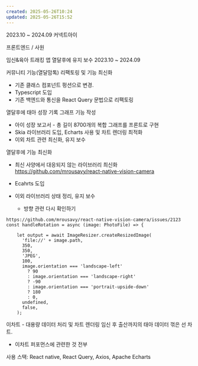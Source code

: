 ```yaml
---
created: 2025-05-26T10:24
updated: 2025-05-26T15:52
---
```


2023.10 ~ 2024.09
커넥트아이

프론트엔드 / 사원

임신&육아 트래킹 앱 열달후에 유지 보수
2023.10 ~ 2024.09

커뮤니티 기능(열달맘톡) 리팩토링 및 기능 최신화
- 기존 클래스 컴포넌트 펑션으로 변경.
- Typescript 도입
- 기존 백엔드와 통신을 React Query 문법으로 리팩토링

열달후에 태아 성장 기록 그래프 기능 작성
- 아이 성장 보고서 - 총 길이 8700개의 복합 그래프를 프론트로 구현
- Skia 라이브러리 도입, Echarts 사용 및 차트 렌더링 최적화
- 이외 차트 관련 최신화, 유지 보수

열달후에 기능 최신화
- 최신 사양에서 대응되지 않는 라이브러리 최신화 https://github.com/mrousavy/react-native-vision-camera
- Ecahrts 도입
- 이외 라이브러리 상태 정리, 유지 보수
  
  - 방향 관련 다시 확인하기
```
https://github.com/mrousavy/react-native-vision-camera/issues/2123
const handleRotation = async (image: PhotoFile) => {

    let output = await ImageResizer.createResizedImage(
      'file://' + image.path,
      350,
      350,
      'JPEG',
      100,
      image.orientation === 'landscape-left'
        ? 90
        : image.orientation === 'landscape-right'
        ? -90
        : image.orientation === 'portrait-upside-down'
        ? 180
        : 0,
      undefined,
      false,
    );
```

이차트 - 대용량 데이터 처리 및 차트 렌더링 임신 후 출산까지의 태아 데이터 꺾은 선 차트.
- 이차트 퍼포먼스에 관련한 것 전부

사용 스택: React native, React Query, Axios, Apache Echarts